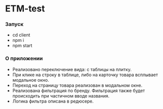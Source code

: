 # ETM-test

### Запуск
* cd client
* npm i
* npm start

### О приложении
- Реализовано переключение вида: с таблицы на плитку.
- При клике на строку в таблице, либо на карточку товара всплывает модальное окно.
- Переход на страницу товара реализован в модальном окне.
- Реализована фильтрация по бренду. Фильтрация также будет происходить при частичном вводе названия.
- Логика фильтра описана в редюсере.
